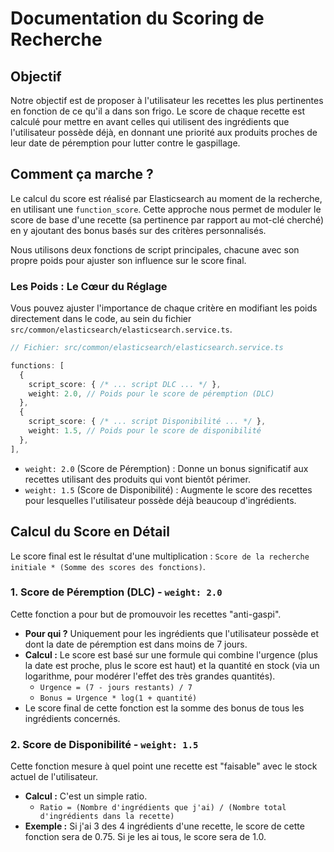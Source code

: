 # Documentation du Scoring de Recherche

## Objectif

Notre objectif est de proposer à l'utilisateur les recettes les plus pertinentes en fonction de ce qu'il a dans son frigo. Le score de chaque recette est calculé pour mettre en avant celles qui utilisent des ingrédients que l'utilisateur possède déjà, en donnant une priorité aux produits proches de leur date de péremption pour lutter contre le gaspillage.

## Comment ça marche ?

Le calcul du score est réalisé par Elasticsearch au moment de la recherche, en utilisant une `function_score`. Cette approche nous permet de moduler le score de base d'une recette (sa pertinence par rapport au mot-clé cherché) en y ajoutant des bonus basés sur des critères personnalisés.

Nous utilisons deux fonctions de script principales, chacune avec son propre poids pour ajuster son influence sur le score final.

### Les Poids : Le Cœur du Réglage

Vous pouvez ajuster l'importance de chaque critère en modifiant les poids directement dans le code, au sein du fichier `src/common/elasticsearch/elasticsearch.service.ts`.

```typescript
// Fichier: src/common/elasticsearch/elasticsearch.service.ts

functions: [
  {
    script_score: { /* ... script DLC ... */ },
    weight: 2.0, // Poids pour le score de péremption (DLC)
  },
  {
    script_score: { /* ... script Disponibilité ... */ },
    weight: 1.5, // Poids pour le score de disponibilité
  },
],
```

-   `weight: 2.0` (Score de Péremption) : Donne un bonus significatif aux recettes utilisant des produits qui vont bientôt périmer.
-   `weight: 1.5` (Score de Disponibilité) : Augmente le score des recettes pour lesquelles l'utilisateur possède déjà beaucoup d'ingrédients.

## Calcul du Score en Détail

Le score final est le résultat d'une multiplication : `Score de la recherche initiale * (Somme des scores des fonctions)`.

### 1. Score de Péremption (DLC) - `weight: 2.0`

Cette fonction a pour but de promouvoir les recettes "anti-gaspi".

-   **Pour qui ?** Uniquement pour les ingrédients que l'utilisateur possède et dont la date de péremption est dans moins de 7 jours.
-   **Calcul :** Le score est basé sur une formule qui combine l'urgence (plus la date est proche, plus le score est haut) et la quantité en stock (via un logarithme, pour modérer l'effet des très grandes quantités).
    -   `Urgence = (7 - jours restants) / 7`
    -   `Bonus = Urgence * log(1 + quantité)`
-   Le score final de cette fonction est la somme des bonus de tous les ingrédients concernés.

### 2. Score de Disponibilité - `weight: 1.5`

Cette fonction mesure à quel point une recette est "faisable" avec le stock actuel de l'utilisateur.

-   **Calcul :** C'est un simple ratio.
    -   `Ratio = (Nombre d'ingrédients que j'ai) / (Nombre total d'ingrédients dans la recette)`
-   **Exemple :** Si j'ai 3 des 4 ingrédients d'une recette, le score de cette fonction sera de 0.75. Si je les ai tous, le score sera de 1.0.
